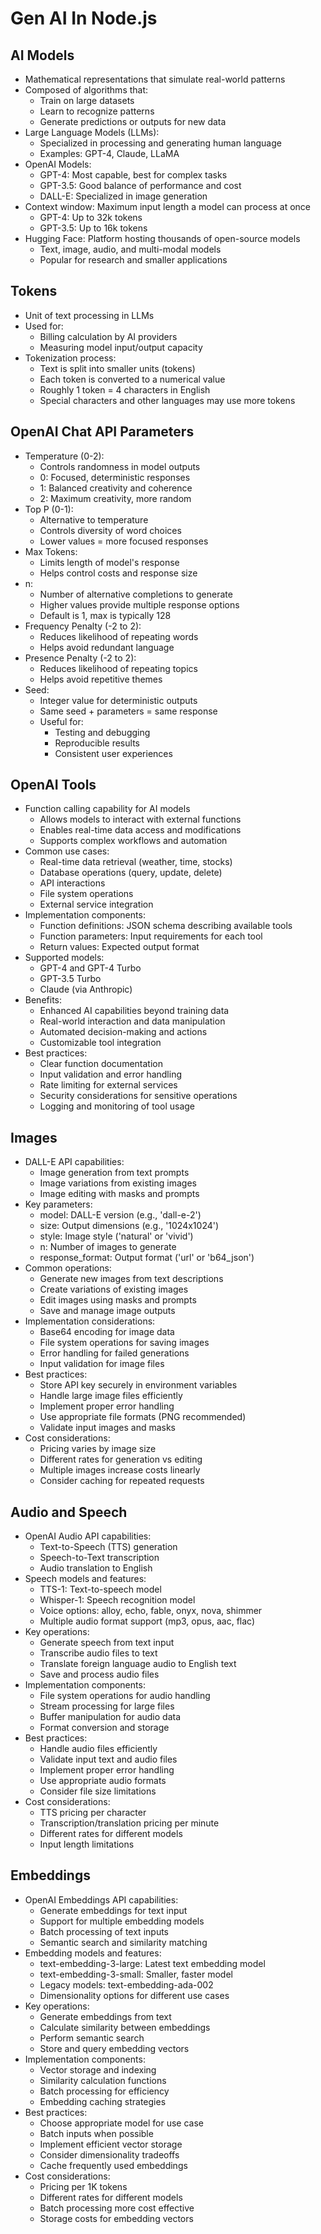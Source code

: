 # Gen AI In Node.js

## AI Models

- Mathematical representations that simulate real-world patterns
- Composed of algorithms that:
  - Train on large datasets
  - Learn to recognize patterns
  - Generate predictions or outputs for new data
- Large Language Models (LLMs):
  - Specialized in processing and generating human language
  - Examples: GPT-4, Claude, LLaMA
- OpenAI Models:
  - GPT-4: Most capable, best for complex tasks
  - GPT-3.5: Good balance of performance and cost
  - DALL-E: Specialized in image generation
- Context window: Maximum input length a model can process at once
  - GPT-4: Up to 32k tokens
  - GPT-3.5: Up to 16k tokens
- Hugging Face: Platform hosting thousands of open-source models
  - Text, image, audio, and multi-modal models
  - Popular for research and smaller applications

## Tokens

- Unit of text processing in LLMs
- Used for:
  - Billing calculation by AI providers
  - Measuring model input/output capacity
- Tokenization process:
  - Text is split into smaller units (tokens)
  - Each token is converted to a numerical value
  - Roughly 1 token = 4 characters in English
  - Special characters and other languages may use more tokens

## OpenAI Chat API Parameters

- Temperature (0-2):
  - Controls randomness in model outputs
  - 0: Focused, deterministic responses
  - 1: Balanced creativity and coherence
  - 2: Maximum creativity, more random
- Top P (0-1):
  - Alternative to temperature
  - Controls diversity of word choices
  - Lower values = more focused responses
- Max Tokens:
  - Limits length of model's response
  - Helps control costs and response size
- n:
  - Number of alternative completions to generate
  - Higher values provide multiple response options
  - Default is 1, max is typically 128
- Frequency Penalty (-2 to 2):
  - Reduces likelihood of repeating words
  - Helps avoid redundant language
- Presence Penalty (-2 to 2):
  - Reduces likelihood of repeating topics
  - Helps avoid repetitive themes
- Seed:
  - Integer value for deterministic outputs
  - Same seed + parameters = same response
  - Useful for:
    - Testing and debugging
    - Reproducible results
    - Consistent user experiences

## OpenAI Tools

- Function calling capability for AI models
  - Allows models to interact with external functions
  - Enables real-time data access and modifications
  - Supports complex workflows and automation
- Common use cases:
  - Real-time data retrieval (weather, time, stocks)
  - Database operations (query, update, delete)
  - API interactions
  - File system operations
  - External service integration
- Implementation components:
  - Function definitions: JSON schema describing available tools
  - Function parameters: Input requirements for each tool
  - Return values: Expected output format
- Supported models:
  - GPT-4 and GPT-4 Turbo
  - GPT-3.5 Turbo
  - Claude (via Anthropic)
- Benefits:
  - Enhanced AI capabilities beyond training data
  - Real-world interaction and data manipulation
  - Automated decision-making and actions
  - Customizable tool integration
- Best practices:
  - Clear function documentation
  - Input validation and error handling
  - Rate limiting for external services
  - Security considerations for sensitive operations
  - Logging and monitoring of tool usage

## Images

- DALL-E API capabilities:
  - Image generation from text prompts
  - Image variations from existing images
  - Image editing with masks and prompts
- Key parameters:
  - model: DALL-E version (e.g., 'dall-e-2')
  - size: Output dimensions (e.g., '1024x1024')
  - style: Image style ('natural' or 'vivid')
  - n: Number of images to generate
  - response_format: Output format ('url' or 'b64_json')
- Common operations:
  - Generate new images from text descriptions
  - Create variations of existing images
  - Edit images using masks and prompts
  - Save and manage image outputs
- Implementation considerations:
  - Base64 encoding for image data
  - File system operations for saving images
  - Error handling for failed generations
  - Input validation for image files
- Best practices:
  - Store API key securely in environment variables
  - Handle large image files efficiently
  - Implement proper error handling
  - Use appropriate file formats (PNG recommended)
  - Validate input images and masks
- Cost considerations:
  - Pricing varies by image size
  - Different rates for generation vs editing
  - Multiple images increase costs linearly
  - Consider caching for repeated requests

## Audio and Speech

- OpenAI Audio API capabilities:
  - Text-to-Speech (TTS) generation
  - Speech-to-Text transcription
  - Audio translation to English
- Speech models and features:
  - TTS-1: Text-to-speech model
  - Whisper-1: Speech recognition model
  - Voice options: alloy, echo, fable, onyx, nova, shimmer
  - Multiple audio format support (mp3, opus, aac, flac)
- Key operations:
  - Generate speech from text input
  - Transcribe audio files to text
  - Translate foreign language audio to English text
  - Save and process audio files
- Implementation components:
  - File system operations for audio handling
  - Stream processing for large files
  - Buffer manipulation for audio data
  - Format conversion and storage
- Best practices:
  - Handle audio files efficiently
  - Validate input text and audio files
  - Implement proper error handling
  - Use appropriate audio formats
  - Consider file size limitations
- Cost considerations:
  - TTS pricing per character
  - Transcription/translation pricing per minute
  - Different rates for different models
  - Input length limitations

## Embeddings

- OpenAI Embeddings API capabilities:
  - Generate embeddings for text input
  - Support for multiple embedding models
  - Batch processing of text inputs
  - Semantic search and similarity matching
- Embedding models and features:
  - text-embedding-3-large: Latest text embedding model
  - text-embedding-3-small: Smaller, faster model
  - Legacy models: text-embedding-ada-002
  - Dimensionality options for different use cases
- Key operations:
  - Generate embeddings from text
  - Calculate similarity between embeddings
  - Perform semantic search
  - Store and query embedding vectors
- Implementation components:
  - Vector storage and indexing
  - Similarity calculation functions
  - Batch processing for efficiency
  - Embedding caching strategies
- Best practices:
  - Choose appropriate model for use case
  - Batch inputs when possible
  - Implement efficient vector storage
  - Consider dimensionality tradeoffs
  - Cache frequently used embeddings
- Cost considerations:
  - Pricing per 1K tokens
  - Different rates for different models
  - Batch processing more cost effective
  - Storage costs for embedding vectors
